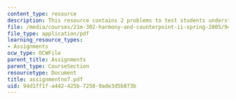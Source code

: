```yaml
---
content_type: resource
description: This resource contains 2 problems to test students understanding.
file: /media/courses/21m-302-harmony-and-counterpoint-ii-spring-2005/94d1ff1fa442425b72589ade3d5b873b_assignmentno7.pdf
file_type: application/pdf
learning_resource_types:
- Assignments
ocw_type: OCWFile
parent_title: Assignments
parent_type: CourseSection
resourcetype: Document
title: assignmentno7.pdf
uid: 94d1ff1f-a442-425b-7258-9ade3d5b873b
---
```


